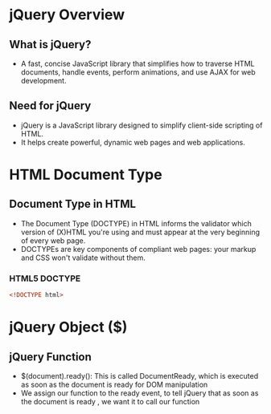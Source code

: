 # jQuery Overview

## What is jQuery?
- A fast, concise JavaScript library that simplifies how to traverse HTML documents, handle events, perform animations, and use AJAX for web development.

## Need for jQuery
- jQuery is a JavaScript library designed to simplify client-side scripting of HTML.
- It helps create powerful, dynamic web pages and web applications.

# HTML Document Type

## Document Type in HTML
- The Document Type (DOCTYPE) in HTML informs the validator which version of (X)HTML you're using and must appear at the very beginning of every web page.
- DOCTYPEs are key components of compliant web pages: your markup and CSS won't validate without them.

### HTML5 DOCTYPE
```html
<!DOCTYPE html>
```

# jQuery Object ($)

## jQuery Function
* $(document).ready(): This is called DocumentReady, which is executed as soon as the document is ready for DOM manipulation 
* We assign our function to the ready event, to tell jQuery that as soon as the document is ready , we want it to call our function 

>>  <div id = "readyDemo"></div>
>>  <script type = "text/javascript">
>>  $(document).ready(function()
>>  {
>>      $("#readyDemo").text("Hello, world!");
>>  })
>> </script>